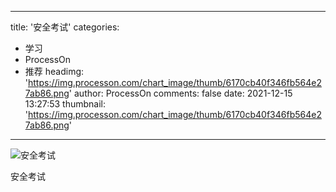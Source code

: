 
---
title: '安全考试'
categories: 
 - 学习
 - ProcessOn
 - 推荐
headimg: 'https://img.processon.com/chart_image/thumb/6170cb40f346fb564e27ab86.png'
author: ProcessOn
comments: false
date: 2021-12-15 13:27:53
thumbnail: 'https://img.processon.com/chart_image/thumb/6170cb40f346fb564e27ab86.png'
---

<div>   
<img class="thumb" alt="安全考试" src="https://img.processon.com/chart_image/thumb/6170cb40f346fb564e27ab86.png" referrerpolicy="no-referrer">
<p>安全考试</p>  
</div>
            